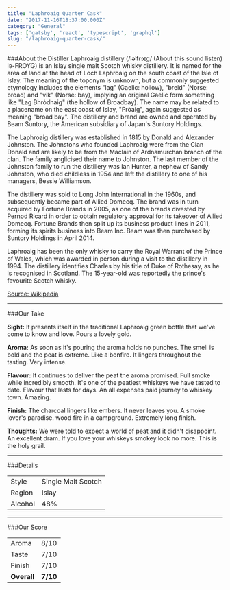 ```yaml
---
title: "Laphroaig Quarter Cask"
date: "2017-11-16T18:37:00.000Z"
category: "General"
tags: ['gatsby', 'react', 'typescript', 'graphql']
slug: "/laphroaig-quarter-cask/"
---
```

###About the Distiller
Laphroaig distillery (/ləˈfrɔɪɡ/ (About this sound listen) lə-FROYG) is an Islay single malt Scotch whisky distillery. It is named for the area of land at the head of Loch Laphroaig on the south coast of the Isle of Islay. The meaning of the toponym is unknown, but a commonly suggested etymology includes the elements "lag" (Gaelic: hollow), "breid" (Norse: broad) and "vik" (Norse: bay), implying an original Gaelic form something like "Lag Bhròdhaig" (the hollow of Broadbay). The name may be related to a placename on the east coast of Islay, "Pròaig", again suggested as meaning "broad bay". The distillery and brand are owned and operated by Beam Suntory, the American subsidiary of Japan's Suntory Holdings.

The Laphroaig distillery was established in 1815 by Donald and Alexander Johnston. The Johnstons who founded Laphroaig were from the Clan Donald and are likely to be from the MacIain of Ardnamurchan branch of the clan. The family anglicised their name to Johnston. The last member of the Johnston family to run the distillery was Ian Hunter, a nephew of Sandy Johnston, who died childless in 1954 and left the distillery to one of his managers, Bessie Williamson.

The distillery was sold to Long John International in the 1960s, and subsequently became part of Allied Domecq. The brand was in turn acquired by Fortune Brands in 2005, as one of the brands divested by Pernod Ricard in order to obtain regulatory approval for its takeover of Allied Domecq. Fortune Brands then split up its business product lines in 2011, forming its spirits business into Beam Inc. Beam was then purchased by Suntory Holdings in April 2014.

Laphroaig has been the only whisky to carry the Royal Warrant of the Prince of Wales, which was awarded in person during a visit to the distillery in 1994. The distillery identifies Charles by his title of Duke of Rothesay, as he is recognised in Scotland. The 15-year-old was reportedly the prince's favourite Scotch whisky.

[Source: Wikipedia](https://en.wikipedia.org/wiki/Laphroaig_distillery)

---

###Our Take

**Sight:**
It presents itself in the traditional Laphroaig green bottle that we've come to know and love. Pours a lovely gold.

**Aroma:** 
As soon as it's pouring the aroma holds no punches. The smell is bold and the peat is extreme. Like a bonfire. It lingers throughout the tasting. Very intense.

**Flavour:** 
It continues to deliver the peat the aroma promised. Full smoke while incredibly smooth. It's one of the peatiest whiskeys we have tasted to date. Flavour that lasts for days. An all expenses paid journey to whiskey town. Amazing.

**Finish:** 
The charcoal lingers like embers. It never leaves you. A smoke lover's paradise. wood fire in a campground. Extremely long finish.

**Thoughts:**
We were told to expect a world of peat and it didn't disappoint. 
An excellent dram. If you love your whiskeys smokey look no more. This is the holy grail.

---

###Details
<table>  
<tr>  
<td class="grey">Style</td><td>Single Malt Scotch</td>  
</tr>  
<tr>  
<td class="grey">Region</td><td>Islay</td>  
</tr>  
<tr>  
<td class="grey">Alcohol</td><td>48%</td>  
</tr>  
</table>


---

###Our Score
<table class="score-table">  
<tr>  
<td class="grey">Aroma</td><td>8/10</td>  
</tr>  
<tr>  
<td class="grey">Taste</td><td>7/10</td>  
</tr>  
<tr>  
<td class="grey">Finish</td><td>7/10</td>  
</tr>  
<tr>  
<td class="grey"><strong>Overall</strong></td><td><strong>7/10</strong></td>  
</tr>  
</table>
    